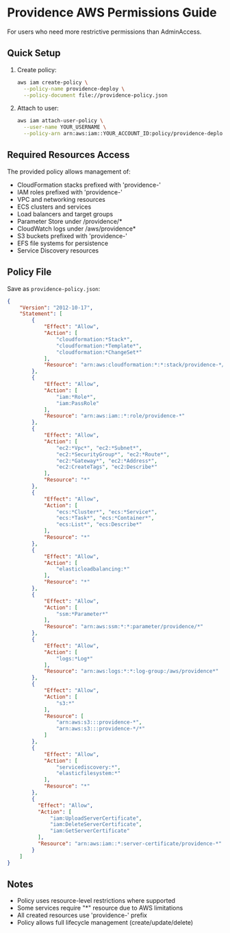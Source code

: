 # Providence AWS Permissions Guide

For users who need more restrictive permissions than AdminAccess.

## Quick Setup

1. Create policy:
   ```bash
   aws iam create-policy \
     --policy-name providence-deploy \
     --policy-document file://providence-policy.json
   ```

2. Attach to user:
   ```bash
   aws iam attach-user-policy \
     --user-name YOUR_USERNAME \
     --policy-arn arn:aws:iam::YOUR_ACCOUNT_ID:policy/providence-deploy
   ```

## Required Resources Access

The provided policy allows management of:
- CloudFormation stacks prefixed with 'providence-'
- IAM roles prefixed with 'providence-'
- VPC and networking resources
- ECS clusters and services
- Load balancers and target groups
- Parameter Store under /providence/*
- CloudWatch logs under /aws/providence*
- S3 buckets prefixed with 'providence-'
- EFS file systems for persistence
- Service Discovery resources

## Policy File
Save as `providence-policy.json`:

```json
{
    "Version": "2012-10-17",
    "Statement": [
        {
            "Effect": "Allow",
            "Action": [
                "cloudformation:*Stack*",
                "cloudformation:*Template*",
                "cloudformation:*ChangeSet*"
            ],
            "Resource": "arn:aws:cloudformation:*:*:stack/providence-*/*"
        },
        {
            "Effect": "Allow",
            "Action": [
                "iam:*Role*",
                "iam:PassRole"
            ],
            "Resource": "arn:aws:iam::*:role/providence-*"
        },
        {
            "Effect": "Allow",
            "Action": [
                "ec2:*Vpc*", "ec2:*Subnet*",
                "ec2:*SecurityGroup*", "ec2:*Route*",
                "ec2:*Gateway*", "ec2:*Address*",
                "ec2:CreateTags", "ec2:Describe*"
            ],
            "Resource": "*"
        },
        {
            "Effect": "Allow",
            "Action": [
                "ecs:*Cluster*", "ecs:*Service*",
                "ecs:*Task*", "ecs:*Container*",
                "ecs:List*", "ecs:Describe*"
            ],
            "Resource": "*"
        },
        {
            "Effect": "Allow",
            "Action": [
                "elasticloadbalancing:*"
            ],
            "Resource": "*"
        },
        {
            "Effect": "Allow",
            "Action": [
                "ssm:*Parameter*"
            ],
            "Resource": "arn:aws:ssm:*:*:parameter/providence/*"
        },
        {
            "Effect": "Allow",
            "Action": [
                "logs:*Log*"
            ],
            "Resource": "arn:aws:logs:*:*:log-group:/aws/providence*"
        },
        {
            "Effect": "Allow",
            "Action": [
                "s3:*"
            ],
            "Resource": [
                "arn:aws:s3:::providence-*",
                "arn:aws:s3:::providence-*/*"
            ]
        },
        {
            "Effect": "Allow",
            "Action": [
                "servicediscovery:*",
                "elasticfilesystem:*"
            ],
            "Resource": "*"
        },
        {
          "Effect": "Allow",
          "Action": [
              "iam:UploadServerCertificate",
              "iam:DeleteServerCertificate",
              "iam:GetServerCertificate"
          ],
          "Resource": "arn:aws:iam::*:server-certificate/providence-*"
        }
    ]
}
```

## Notes

- Policy uses resource-level restrictions where supported
- Some services require "*" resource due to AWS limitations
- All created resources use 'providence-' prefix
- Policy allows full lifecycle management (create/update/delete)